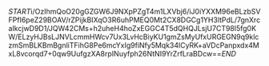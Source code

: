 $START$i/OzIhmQoO20gGZGW6J9NXpPZgT4m1LXVbj6/iJ0iYXXM96eBLzbSVFPfI6peZ29BOAV/rZPijkBIXqO3R6uhPMEQ0Mt2CX8DGCg1YH3ltPdL/7gnXrcaIkcjwD9D1/JQW42CMs+h2uheH4hoZxEGGC4T5dQHQJLsjU7CT98l5fg0KW/ELzyHJBsLJNVLcmmHWcv7Ux3LvHcBiyKU1gmZsMyUfxURGEGN9q9klczmSmBLKBmBgnliTFihG8Pe6mcYxIg9fiNfy5Mqk34lCyRK+aVDcPanpxdx4MxL8vcorqd7+0qw9UufgzXA8rpINuyfph26NtNI9YrZrfLraBDcw==$END$